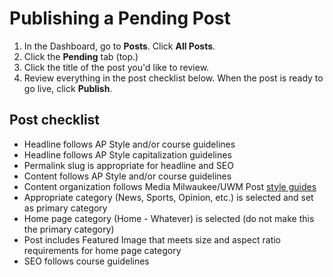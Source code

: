# Publishing a Pending Post

1. In the Dashboard, go to **Posts**. Click **All Posts**. 
2. Click the **Pending** tab \(top.\)
3. Click the title of the post you'd like to review.
4. Review everything in the post checklist below. When the post is ready to go live, click **Publish**.

## Post checklist

* Headline follows AP Style and/or course guidelines
* Headline follows AP Style capitalization guidelines 
* Permalink slug is appropriate for headline and SEO 
* Content follows AP Style and/or course guidelines
* Content organization follows Media Milwaukee/UWM Post [style guides](../working-with-media/working-with-a-style-guide.md)
* Appropriate category \(News, Sports, Opinion, etc.\) is selected and set as primary category
* Home page category \(Home - Whatever\) is selected \(do not make this the primary category\)
* Post includes Featured Image that meets size and aspect ratio requirements for home page category
* SEO follows course guidelines

